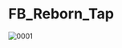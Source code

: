 # FB_Reborn_Tap

![0001](https://user-images.githubusercontent.com/116459602/224448333-b71450c9-e70d-4b34-af35-d6a9d7943ae5.jpg)
